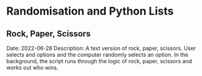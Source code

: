 # Randomisation and Python Lists

## Rock, Paper, Scissors
  Date: 2022-06-28
  Description: A text version of rock, paper, scissors. User selects and options and the computer randomly selects an option.
  In the background, the script runs through the logic of rock, paper, scissors and works out who wins.
